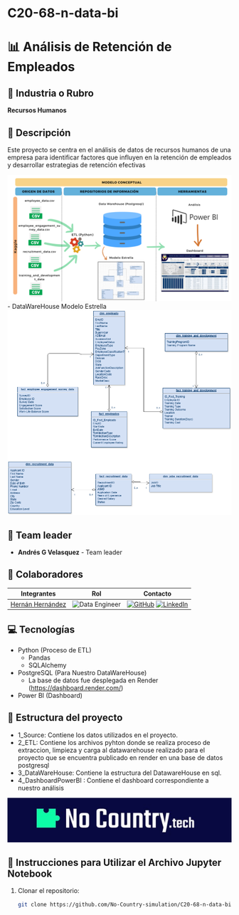 # C20-68-n-data-bi
# 📊 Análisis de Retención de Empleados

## 🏢 Industria o Rubro
**Recursos Humanos**

## 📄 Descripción
Este proyecto se centra en el análisis de datos de recursos humanos de una empresa para identificar factores que influyen en la retención de empleados y desarrollar estrategias de retención efectivas 

<div align="center">
  <img src="retencion.png" alt="Proceso de Análisis de Retención de Empleados">
</div>
- DataWareHouse Modelo Estrella
<div align="center">
  <img src="modeloestrella.png" alt="Modelo Estrella">
</div>


## 👥 Team leader 
- **Andrés G Velasquez** - Team leader


## 👥 Colaboradores

| Integrantes | Rol | Contacto
|------------|------------|------------|
| [Hernán Hernández](https://github.com/alejamorenovallejo) | ![Data Engineer](https://img.shields.io/badge/Data%20Engineer-black?style=for-the-badge&color=%2384b6f4) | [![GitHub](https://img.shields.io/badge/GitHub-100000?style=for-the-badge&logo=github&logoColor=white)](https://github.com/alejamorenovallejo) [![LinkedIn](https://img.shields.io/badge/LinkedIn-0077B5?style=for-the-badge&logo=linkedin&logoColor=white)](https://www.linkedin.com/in/alejandra-moreno-vallejo-4b1926138/)

## 💻 Tecnologías
- Python (Proceso de ETL)
  - Pandas 
  - SQLAlchemy 
- PostgreSQL (Para Nuestro DataWareHouse)
  - La base de datos fue desplegada en Render (https://dashboard.render.com/)
- Power BI (Dashboard)

## 🤖 Estructura del proyecto 
* 1_Source: Contiene los datos utilizados en el proyecto.
* 2_ETL: Contiene los archivos pyhton donde se realiza proceso de extraccion, limpieza y carga al datawarehouse realizado para el proyecto que se encuentra publicado en render en una base de datos postgresql
* 3_DataWareHouse: Contiene la estructura del DatawareHouse en sql.
* 4_DashboardPowerBI : Contiene el dashboard correspondiente a nuestro análisis

<div align="center">
  <img src="No_Country.jpg" alt="No Country">
</div>



## 📝 Instrucciones para Utilizar el Archivo Jupyter Notebook

1. Clonar el repositorio:
   ```bash
   git clone https://github.com/No-Country-simulation/C20-68-n-data-bi.git
